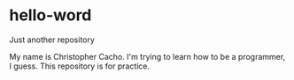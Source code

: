 # hello-word
Just another repository

My name is Christopher Cacho. I'm trying to learn how to be a programmer, I guess.
This repository is for practice.
